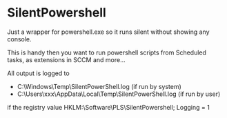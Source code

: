 # SilentPowershell
Just a wrapper for powershell.exe so it runs silent without showing any console.

This is handy then you want to run powershell scripts from Scheduled tasks, as extensions in SCCM and more...

All output is logged to

* C:\Windows\Temp\SilentPowerShell.log (if run by system)
* C:\Users\xxx\AppData\Local\Temp\SilentPowerShell.log (if run by user)

if the registry value HKLM:\Software\PLS\SilentPowershell; Logging = 1